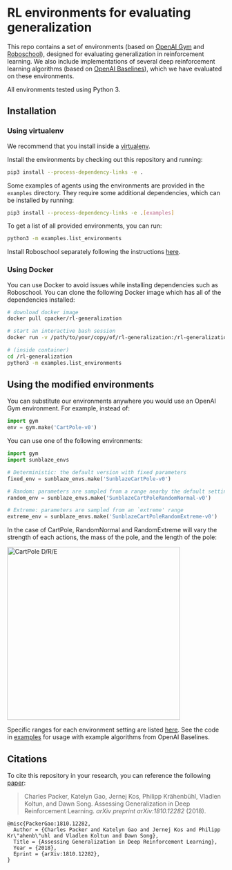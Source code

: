 # RL environments for evaluating generalization

This repo contains a set of environments (based on [OpenAI Gym](https://gym.openai.com) and [Roboschool](https://github.com/openai/roboschool)), designed for evaluating generalization in reinforcement learning. We also include implementations of several deep reinforcement learning algorithms (based on [OpenAI Baselines](https://github.com/openai/baselines)), which we have evaluated on these environments.

All environments tested using Python 3.

## Installation

### Using virtualenv

We recommend that you install inside a [virtualenv](https://packaging.python.org/guides/installing-using-pip-and-virtualenv/#creating-a-virtualenv).

Install the environments by checking out this repository and running:
```sh
pip3 install --process-dependency-links -e .
```

Some examples of agents using the environments are provided in the `examples`
directory. They require some additional dependencies, which can be installed by
running:
```sh
pip3 install --process-dependency-links -e .[examples]
```

To get a list of all provided environments, you can run:
```sh
python3 -m examples.list_environments
```

Install Roboschool separately following the instructions [here](https://github.com/openai/roboschool#installation).

### Using Docker	
 You can use Docker to avoid issues while installing dependencies such as Roboschool. You can clone the following Docker image which has all of the dependencies installed:	
```sh
# download docker image
docker pull cpacker/rl-generalization

# start an interactive bash session
docker run -v /path/to/your/copy/of/rl-generalization:/rl-generalization -it cpacker/rl-generalization /bin/bash

# (inside container)
cd /rl-generalization	
python3 -m examples.list_environments
```

## Using the modified environments

You can substitute our environments anywhere you would use an OpenAI Gym environment. For example, instead of:
```python
import gym
env = gym.make('CartPole-v0')
```
You can use one of the following environments:
```python
import gym
import sunblaze_envs

# Deterministic: the default version with fixed parameters
fixed_env = sunblaze_envs.make('SunblazeCartPole-v0')

# Random: parameters are sampled from a range nearby the default settings
random_env = sunblaze_envs.make('SunblazeCartPoleRandomNormal-v0')

# Extreme: parameters are sampled from an `extreme' range
extreme_env = sunblaze_envs.make('SunblazeCartPoleRandomExtreme-v0')
```
In the case of CartPole, RandomNormal and RandomExtreme will vary the strength of each actions, the mass of the pole, and the length of the pole:

<img src="data/cartpole_combined.png" alt="CartPole D/R/E" width="400"/>

Specific ranges for each environment setting are listed [here](sunblaze_envs#environment-details). See the code in [examples](/examples) for usage with example algorithms from OpenAI Baselines.


## Citations

To cite this repository in your research, you can reference the following [paper](https://arxiv.org/abs/1810.12282):

> Charles Packer, Katelyn Gao, Jernej Kos, Philipp Kr&auml;henb&uuml;hl, Vladlen Koltun, and Dawn Song. Assessing Generalization in Deep Reinforcement Learning. *arXiv preprint arXiv:1810.12282* (2018).

```TeX
@misc{PackerGao:1810.12282,
  Author = {Charles Packer and Katelyn Gao and Jernej Kos and Philipp Kr\"ahenb\"uhl and Vladlen Koltun and Dawn Song},
  Title = {Assessing Generalization in Deep Reinforcement Learning},
  Year = {2018},
  Eprint = {arXiv:1810.12282},
}
```

